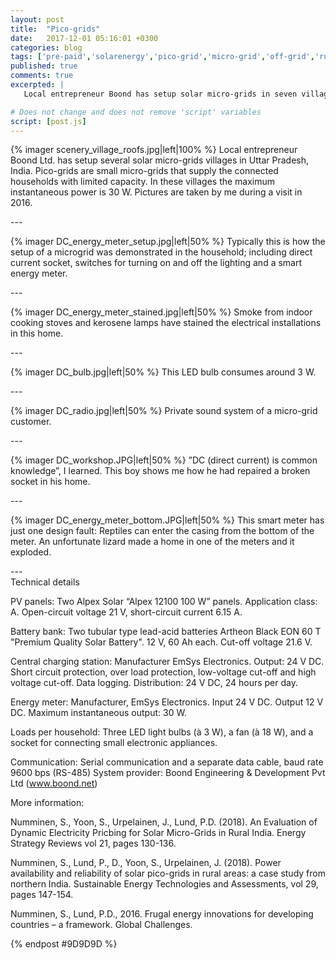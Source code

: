 ```yaml
---
layout: post
title:  "Pico-grids"
date:   2017-12-01 05:16:01 +0300
categories: blog
tags: ['pre-paid','solarenergy','pico-grid','micro-grid','off-grid','ruralindia']
published: true
comments: true
excerpted: |
   Local entrepreneur Boond has setup solar micro-grids in seven villages in Uttar Pradesh, India. A pre-paid meter is installed in household that enables monitoring of instantaneous consumption.

# Does not change and does not remove 'script' variables
script: [post.js]
---
```


{% imager scenery_village_roofs.jpg|left|100% %}
Local entrepreneur Boond Ltd. has setup several solar micro-grids villages in Uttar Pradesh, India. Pico-grids are small micro-grids that supply the connected households with limited capacity. In these villages the maximum instantaneous power is 30 W. Pictures are taken by me during a visit in 2016.

<div style="clear:both;">
---
</div>

{% imager DC_energy_meter_setup.jpg|left|50% %}
Typically this is how the setup of a microgrid was demonstrated in the household; including direct current socket, switches for turning on and off the lighting and a smart energy meter.

<div style="clear:both;">
---
</div>

{% imager DC_energy_meter_stained.jpg|left|50% %}
Smoke from indoor cooking stoves and kerosene lamps have stained the electrical installations in this home.

<div style="clear:both;">
---
</div>

{% imager DC_bulb.jpg|left|50% %}
This LED bulb consumes around 3 W.

<div style="clear:both;">
---
</div>

{% imager DC_radio.jpg|left|50% %}
Private sound system of a micro-grid customer.

<div style="clear:both;">
---
</div>

{% imager DC_workshop.JPG|left|50% %}
”DC (direct current) is common knowledge”, I learned. This boy shows me how he had repaired a broken socket in his home.

<div style="clear:both;">
---
</div>

{% imager DC_energy_meter_bottom.JPG|left|50% %}
This smart meter has just one design fault: Reptiles can enter the casing from the bottom of the meter. An unfortunate lizard made a home in one of the meters and it  exploded.

<div style="clear:both;">
---
</div>
Technical details

PV panels: Two Alpex Solar “Alpex 12100 100 W” panels. Application class: A. Open-circuit voltage 21 V, short-circuit current 6.15 A.

Battery bank: Two tubular type lead-acid batteries Artheon Black EON 60 T "Premium Quality Solar Battery". 12 V, 60 Ah each. Cut-off voltage 21.6 V.

Central charging station: Manufacturer EmSys Electronics. Output: 24 V DC. Short circuit protection, over load protection, low-voltage cut-off and high voltage cut-off. Data logging.
Distribution: 24 V DC, 24 hours per day.

Energy meter: Manufacturer, EmSys Electronics. Input 24 V DC. Output 12 V DC. Maximum instantaneous output: 30 W.

Loads per household: Three LED light bulbs (à 3 W), a fan (à 18 W), and a socket for connecting small electronic appliances.

Communication: Serial communication and a separate data cable, baud rate 9600 bps (RS-485)
System provider: Boond Engineering & Development Pvt Ltd (www.boond.net)


More information:

Numminen, S., Yoon, S., Urpelainen, J., Lund, P.D. (2018). An Evaluation of Dynamic Electricity Pricbing for Solar Micro-Grids in Rural India. Energy Strategy Reviews vol 21, pages 130-136.

Numminen, S., Lund, P., D., Yoon, S., Urpelainen, J. (2018). Power availability and reliability of solar pico-grids in rural areas: a case study from northern India. Sustainable Energy Technologies and Assessments, vol 29, pages 147-154.

Numminen, S., Lund, P.D., 2016. Frugal energy innovations for developing countries – a framework. Global Challenges.


<div style="clear:both;"></div>

{% endpost #9D9D9D %}
